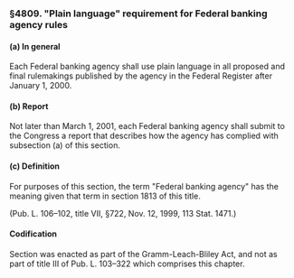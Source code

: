 ### §4809. "Plain language" requirement for Federal banking agency rules ###

#### (a) In general ####

Each Federal banking agency shall use plain language in all proposed and final rulemakings published by the agency in the Federal Register after January 1, 2000.

#### (b) Report ####

Not later than March 1, 2001, each Federal banking agency shall submit to the Congress a report that describes how the agency has complied with subsection (a) of this section.

#### (c) Definition ####

For purposes of this section, the term "Federal banking agency" has the meaning given that term in section 1813 of this title.

(Pub. L. 106–102, title VII, §722, Nov. 12, 1999, 113 Stat. 1471.)

#### Codification ####

Section was enacted as part of the Gramm-Leach-Bliley Act, and not as part of title III of Pub. L. 103–322 which comprises this chapter.